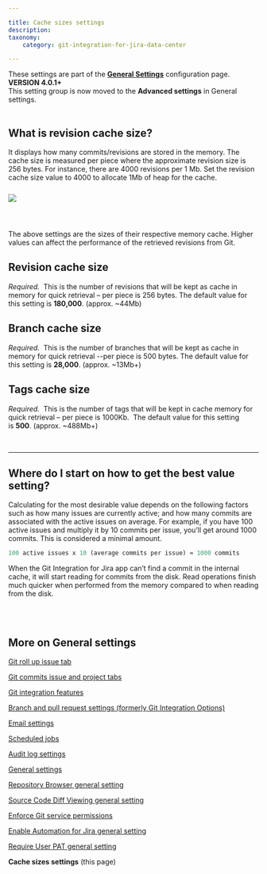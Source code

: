 ```yaml
---

title: Cache sizes settings
description:
taxonomy:
    category: git-integration-for-jira-data-center

---
```


<div class="bbb-callout bbb--info">
    <div class="irow">
    <div class="ilogobox">
        <span class="logoimg"></span>
    </div>
    <div class="imsgbox">
        These settings are part of the <a href='/git-integration-for-jira-data-center/general-settings-gij-self-managed'><b>General Settings</b></a> configuration page.
    </div>
    </div>
</div>

<div class="bbb-callout bbb--tip">
    <div class="irow">
    <div class="ilogobox">
        <span class="logoimg"></span>
    </div>
    <div class="imsgbox">
        <b>VERSION 4.0.1+</b><br>
        This setting group is now moved to the <b>Advanced settings</b> in General settings.
    </div>
    </div>
</div>
<br>

## What is revision cache size?

It displays how many commits/revisions are stored in the memory. The cache size is measured per piece where the approximate revision size is 256 bytes. For instance, there are 4000 revisions per 1 Mb. Set the revision cache size value to 4000 to allocate 1Mb of heap for the cache.

<img src='/wp-content/uploads/gij-gitserver-gencfg-cache-sizes-new.png' style='display:block;margin:25px auto;max-width:100%' />

<br>

The above settings are the sizes of their respective memory cache. Higher values can affect the performance of the retrieved revisions from Git.

## Revision cache size

_Required._  This is the number of revisions that will be kept as cache in memory for quick retrieval – per piece is 256 bytes. The default value for this setting is **180,000**. (approx. ~44Mb)

## Branch cache size

_Required._  This is the number of branches that will be kept as cache in memory for quick retrieval --per piece is 500 bytes. The default value for this setting is **28,000**. (approx. ~13Mb+)

## Tags cache size

_Required._  This is the number of tags that will be kept in cache memory for quick retrieval – per piece is 1000Kb.  The default value for this setting is **500**. (approx. ~488Mb+)

<br>

* * *

## Where do I start on how to get the best value setting?

Calculating for the most desirable value depends on the following factors such as how many issues are currently active; and how many commits are associated with the active issues on average. For example, if you have 100 active issues and multiply it by 10 commits per issue, you’ll get around 1000 commits. This is considered a minimal amount.

```perl
100 active issues x 10 (average commits per issue) ≈ 1000 commits
```

<div class="bbb-callout bbb--info">
    <div class="irow">
    <div class="ilogobox">
        <span class="logoimg"></span>
    </div>
    <div class="imsgbox">
        When the Git Integration for Jira app can’t find a commit in the internal cache, it will start reading for commits from the disk. Read operations finish much quicker when performed from the memory compared to when reading from the disk.
    </div>
    </div>
</div>
<br>

<p>&nbsp;</p>

## More on General settings

[Git roll up issue tab](/git-integration-for-jira-data-center/git-roll-up-tab-setting-gij-self-managed)

[Git commits issue and project tabs](/git-integration-for-jira-data-center/git-commits-issue-and-project-tabs-gij-self-managed)

[Git integration features](/git-integration-for-jira-data-center/git-integration-features-gij-self-managed)

[Branch and pull request settings (formerly Git Integration Options)](/git-integration-for-jira-data-center/branch-and-pull-request-settings-(formerly-Git-Integration-Options)-gij-self-managed)

[Email settings](/git-integration-for-jira-data-center/email-settings-gij-self-managed)

[Scheduled jobs](/git-integration-for-jira-data-center/scheduled-jobs-gij-self-managed)

[Audit log settings](/git-integration-for-jira-data-center/audit-log-settings-gij-self-managed)

[General settings](/git-integration-for-jira-data-center/general-Settings-gij-self-managed)

[Repository Browser general setting](/git-integration-for-jira-data-center/repository-Browser-general-setting-gij-self-managed)

[Source Code Diff Viewing general setting](/git-integration-for-jira-data-center/source-Code-Diff-Viewing-general-setting-gij-self-managed)

[Enforce Git service permissions](/git-integration-for-jira-data-center/enforce-Git-service-permissions-gij-self-managed)

[Enable Automation for Jira general setting](/git-integration-for-jira-data-center/enable-Automation-for-Jira-general-setting-gij-self-managed)

[Require User PAT general setting](/git-integration-for-jira-data-center/require-User-PAT-general-setting-gij-self-managed)

**Cache sizes settings** (this page)
